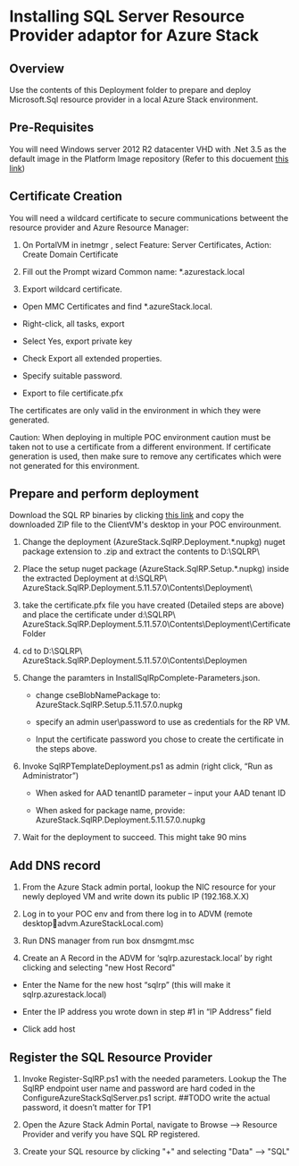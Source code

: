 <properties
	pageTitle="Prepare the physical machine"
	description="Prepare the physical machine"
	services="azure-stack"
	documentationCenter=""
	authors="ErikjeMS"
	manager="v-kiwhit"
	editor=""/>

<tags
	ms.service="multiple"
	ms.workload="na"
	ms.tgt_pltfrm="na"
	ms.devlang="na"
	ms.topic="article"
	ms.date="01/04/2016"
	ms.author="v-anpasi"/>

# Installing SQL Server Resource Provider adaptor for Azure Stack

## Overview

Use the contents of this Deployment folder to prepare and deploy Microsoft.Sql resource provider in a local Azure Stack environment.

## Pre-Requisites
You will need Windows server 2012 R2 datacenter VHD with .Net 3.5 as the default image in the Platform Image repository (Refer to this docuement [this link](https://fakeurl.com))


## Certificate Creation

You will need a wildcard certificate to secure communications betweent the resource provider and Azure Resource Manager:

1.	On PortalVM in inetmgr , select Feature: Server Certificates, Action: Create Domain     Certificate

2.	Fill out the Prompt wizard
         Common name: \*.azurestack.local

3.	Export wildcard certificate.

  - Open MMC Certificates and find *.azureStack.local.

  - Right-click, all tasks, export

  - Select Yes, export private key

  - Check Export all extended properties.

  - Specify suitable password.

  - Export to file certificate.pfx

The certificates are only valid in the environment in which they were generated.

Caution: When deploying in multiple POC environment caution must be taken not to use a certificate from a different environment. If certificate generation is used, then make sure to remove any certificates which were not generated for this environment.

## Prepare and perform deployment

Download the SQL RP binaries by clicking [this link](https://fakeurl.com) and copy the downloaded ZIP file to the ClientVM's desktop in your POC envirounment.

1.	Change the deployment (AzureStack.SqlRP.Deployment.*.nupkg) nuget package extension to .zip and extract the contents to D:\SQLRP\

2.	Place the setup nuget package (AzureStack.SqlRP.Setup.*.nupkg) inside the extracted Deployment at d:\SQLRP\ AzureStack.SqlRP.Deployment.5.11.57.0\Contents\Deployment\

3.	take the certificate.pfx file you have created (Detailed steps are above) and place the certificate under d:\SQLRP\ AzureStack.SqlRP.Deployment.5.11.57.0\Contents\Deployment\Certificate Folder

4.	cd to D:\SQLRP\ AzureStack.SqlRP.Deployment.5.11.57.0\Contents\Deploymen

5.	Change the paramters in InstallSqlRpComplete-Parameters.json.

    - change cseBlobNamePackage to: AzureStack.SqlRP.Setup.5.11.57.0.nupkg

    - specify an admin user\password to use as credentials for the RP VM.

    - Input the certificate password you chose to create the certificate in the steps above.

6. Invoke SqlRPTemplateDeployment.ps1 as admin (right click, “Run as Administrator”)

    - When asked for AAD tenantID parameter – input your AAD tenant ID

    - When asked for package name, provide: AzureStack.SqlRP.Deployment.5.11.57.0.nupkg

7.	Wait for the deployment to succeed. This might take 90 mins

## Add DNS record

1.	From the Azure Stack admin portal, lookup the NIC resource for your newly deployed VM and write down its public IP (192.168.X.X)

2.	Log in to your POC env and from there log in to ADVM (remote desktopadvm.AzureStackLocal.com)

3.	Run DNS manager from run box dnsmgmt.msc

4.	Create an A Record in the ADVM for ‘sqlrp.azurestack.local’ by right clicking and selecting "new Host Record"

  - Enter the Name for the new host “sqlrp” (this will make it sqlrp.azurestack.local)

  - Enter the IP address you wrote down in step #1 in “IP Address” field

  - Click add host

## Register the SQL Resource Provider

1.	Invoke Register-SqlRP.ps1 with the needed parameters. Lookup the The SqlRP endpoint user name and password are hard coded in the ConfigureAzureStackSqlServer.ps1 script. ##TODO write the actual password, it doesn’t matter for TP1

2. Open the Azure Stack Admin Portal, navigate to Browse --> Resource Provider and verify you have SQL RP registered.

3. Create your SQL resource by clicking "+" and selecting "Data" --> "SQL"
